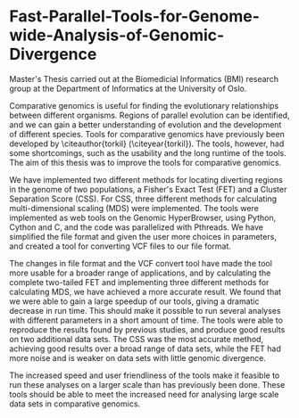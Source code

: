 # Fast-Parallel-Tools-for-Genome-wide-Analysis-of-Genomic-Divergence
Master's Thesis carried out at the Biomedicial Informatics (BMI) research group at the Department of Informatics at the University of Oslo. 

Comparative genomics is useful for finding the evolutionary relationships between different organisms. 
Regions of parallel evolution can be identified, and we can gain a better understanding of evolution and the development of different species. 
Tools for comparative genomics have previously been developed by \citeauthor{torkil} (\citeyear{torkil}).
The tools, however, had some shortcomings, such as the usability and the long runtime of the tools.
The aim of this thesis was to improve the tools for comparative genomics.

We have implemented two different methods for locating diverting regions in the genome of two populations, a Fisher's Exact Test (FET) and a Cluster Separation Score (CSS). 
For CSS, three different methods for calculating multi-dimensional scaling (MDS) were implemented. The tools were implemented as web tools on the Genomic HyperBrowser, using Python, Cython and C,
and the code was parallelized with Pthreads. 
We have simplified the file format and given the user more choices in parameters, and created a tool for converting VCF files to our file format.

The changes in file format and the VCF convert tool have made the tool more usable for a broader range of applications, and by calculating the complete
two-tailed FET and implementing three different methods for calculating MDS, we have achieved a more accurate result. 
We found that we were able to gain a large speedup of our tools, giving a dramatic decrease in run time. 
This should make it possible to run several analyses with different parameters in a short amount of time. The tools were able
to reproduce the results found by previous studies, and produce good results on two additional data sets. The CSS was the most accurate method, achieving
good results over a broad range of data sets, while the FET had more noise and is weaker on data sets with little genomic divergence.

The increased speed and user friendliness of the tools make it feasible to run these analyses on a larger scale than has previously been done. These tools should be
able to meet the increased need for analysing large scale data sets in comparative genomics.
